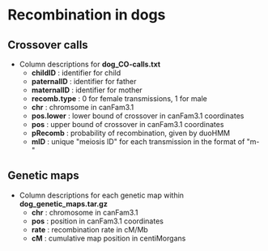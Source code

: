 Recombination in dogs
=====================

Crossover calls
---------------
 
+ Column descriptions for **dog_CO-calls.txt**
    - **childID** : identifier for child
    - **paternalID** : identifier for father
    - **maternalID** : identifier for mother
    - **recomb.type** : 0 for female transmissions, 1 for male
    - **chr** : chromsome in canFam3.1
    - **pos.lower** : lower bound of crossover in canFam3.1 coordinates
    - **pos** : upper bound of crossover in canFam3.1 coordinates
    - **pRecomb** : probability of recombination, given by duoHMM
    - **mID** : unique "meiosis ID" for each transmission in the format of "m<parentID>-<childID>"

Genetic maps
------------

+ Column descriptions for each genetic map within **dog_genetic_maps.tar.gz**
    - **chr** : chromosome in canFam3.1
    - **pos** : position in canFam3.1 coordinates
    - **rate** : recombination rate in cM/Mb
    - **cM** : cumulative map position in centiMorgans

